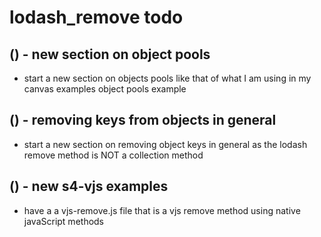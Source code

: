 # lodash_remove todo

## () - new section on object pools
* start a new section on objects pools like that of what I am using in my canvas examples object pools example

## () - removing keys from objects in general
* start a new section on removing object keys in general as the lodash remove method is NOT a collection method

## () - new s4-vjs examples
* have a a vjs-remove.js file that is a vjs remove method using native javaScript methods
